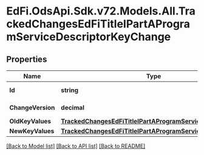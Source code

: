 # EdFi.OdsApi.Sdk.v72.Models.All.TrackedChangesEdFiTitleIPartAProgramServiceDescriptorKeyChange

## Properties

Name | Type | Description | Notes
------------ | ------------- | ------------- | -------------
**Id** | **string** | Resource identifier | [optional] 
**ChangeVersion** | **decimal** | Change version | [optional] 
**OldKeyValues** | [**TrackedChangesEdFiTitleIPartAProgramServiceDescriptorKey**](TrackedChangesEdFiTitleIPartAProgramServiceDescriptorKey.md) |  | [optional] 
**NewKeyValues** | [**TrackedChangesEdFiTitleIPartAProgramServiceDescriptorKey**](TrackedChangesEdFiTitleIPartAProgramServiceDescriptorKey.md) |  | [optional] 

[[Back to Model list]](../../README.md#documentation-for-models) [[Back to API list]](../../README.md#documentation-for-api-endpoints) [[Back to README]](../../README.md)

